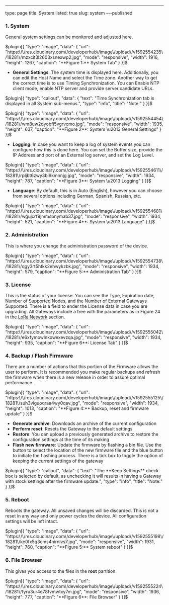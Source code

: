---
type: page
title: System
listed: true
slug: system
---published



### 1. System

General system settings can be monitored and adjusted here.


$plugin[{
    "type": "image",
    "data": {
        "url": "https:\/\/res.cloudinary.com\/developerhub\/image\/upload\/v1592554235\/18281\/mzxcit3l2603xsnexwp2.jpg",
        "mode": "responsive",
        "width": 1916,
        "height": 1267,
        "caption": "**Figure 1:** System Tab"
    }
}]$


- **General Settings**: The system time is displayed here. Additionally, you can edit the Host Name and select the Time zone. Another way to get the correct time is to use Timing Synchronization. You can Enable NTP client mode, enable NTP server and provide server candidate URLs.


$plugin[{
    "type": "callout",
    "data": {
        "text": "Time Synchronization tab is displayed in all System sub-menus.",
        "type": "info",
        "title": "Note:"
    }
}]$



$plugin[{
    "type": "image",
    "data": {
        "url": "https:\/\/res.cloudinary.com\/developerhub\/image\/upload\/v1592554454\/18281\/wm8uw2dyobfi5vgrvcmo.jpg",
        "mode": "responsive",
        "width": 1935,
        "height": 637,
        "caption": "**Figure 2**: System \u2013 General Settings"
    }
}]$


- **Logging**: In case you want to keep a log of system events you can configure how this is done here. You can set the Buffer size, provide the IP Address and port of an External log server, and set the Log Level.


$plugin[{
    "type": "image",
    "data": {
        "url": "https:\/\/res.cloudinary.com\/developerhub\/image\/upload\/v1592554611\/18281\/rpljbt6zwy3bl9kmnnjg.jpg",
        "mode": "responsive",
        "width": 1934,
        "height": 787,
        "caption": "**Figure 3**: System \u2013 Logging"
    }
}]$


- **Language**: By default, this is in Auto (English), however you can choose from several options including German, Spanish, Russian, etc.


$plugin[{
    "type": "image",
    "data": {
        "url": "https:\/\/res.cloudinary.com\/developerhub\/image\/upload\/v1592554681\/18281\/wgujcrf9jmmsbnymab37.jpg",
        "mode": "responsive",
        "width": 1934,
        "height": 521,
        "caption": "**Figure 4**: System \u2013 Language"
    }
}]$



### 2. Administration

This is where you change the administration password of the device.


$plugin[{
    "type": "image",
    "data": {
        "url": "https:\/\/res.cloudinary.com\/developerhub\/image\/upload\/v1592554738\/18281\/qgy3rt5htkk2ehwykzbk.jpg",
        "mode": "responsive",
        "width": 1934,
        "height": 579,
        "caption": "**Figure 5:** Administration Tab"
    }
}]$



### 3. License

This is the status of your license. You can see the Type, Expiration date, Number of Supported Nodes, and the Number of External Gateways Supported. There is a field to ender the License data in case you are upgrading. All Gateways include a free with the parameters as in Figure 24 in the [LoRa Network](/quick-start/rak7249-macro-outdoor-gateway/lora-network#overview) section.


$plugin[{
    "type": "image",
    "data": {
        "url": "https:\/\/res.cloudinary.com\/developerhub\/image\/upload\/v1592555042\/18281\/e6xfymowlnkowexevzqa.jpg",
        "mode": "responsive",
        "width": 1934,
        "height": 935,
        "caption": "**Figure 6**: License Tab"
    }
}]$



### 4. Backup / Flash Firmware

There are a number of actions that this portion of the Firmware allows the user to perform. It is recommended you make regular backups and refresh the firmware when there is a new release in order to assure optimal performance.


$plugin[{
    "type": "image",
    "data": {
        "url": "https:\/\/res.cloudinary.com\/developerhub\/image\/upload\/v1592555125\/18281\/suh3viguoqraa4wy0qav.jpg",
        "mode": "responsive",
        "width": 1934,
        "height": 1013,
        "caption": "**Figure 4:** Backup, reset and firmware update"
    }
}]$


- **Generate archive**: Downloads an archive of the current configuration
- **Perform reset**: Resets the Gateway to the default settings
- **Restore**: You can upload a previously generated archive to restore the configuration settings at the time of its making
- **Flash new firmware**: Update the firmware by flashing a bin file. Use the button to select the location of the new firmware file and the blue button to initiate the flashing process. There is a tick box to toggle the option of keeping the current settings of the gateway


$plugin[{
    "type": "callout",
    "data": {
        "text": "The **Keep Settings** check box is selected by default, as unchecking it will results in having a Gateway with stock settings after the firmware update.",
        "type": "info",
        "title": "Note:"
    }
}]$



### 5. Reboot

Reboots the gateway. All unsaved changes will be discarded. This is not a reset in any way and only power cycles the device. All configuration settings will be left intact.


$plugin[{
    "type": "image",
    "data": {
        "url": "https:\/\/res.cloudinary.com\/developerhub\/image\/upload\/v1592555198\/18281\/ke0fx5q3cms4nirnivs7.jpg",
        "mode": "responsive",
        "width": 1931,
        "height": 760,
        "caption": "**Figure 5:** System reboot"
    }
}]$



### 6. File Browser

This gives you access to the files in the **root** partition.


$plugin[{
    "type": "image",
    "data": {
        "url": "https:\/\/res.cloudinary.com\/developerhub\/image\/upload\/v1592555224\/18281\/fyru3ur4e78fvmwtxy7m.jpg",
        "mode": "responsive",
        "width": 1936,
        "height": 777,
        "caption": "**Figure 6**: File Browser"
    }
}]$




